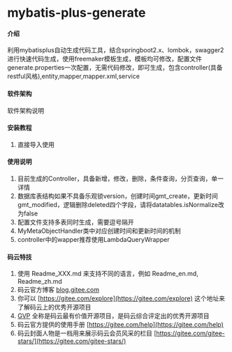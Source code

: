 # mybatis-plus-generate

#### 介绍
利用mybatisplus自动生成代码工具，结合springboot2.x、lombok，swagger2进行快速代码生成，使用freemaker模板生成，模板均可修改，配置文件generate.properties一次配置，无需代码修改，即可生成，包含controller(具备restful风格),entity,mapper,mapper.xml,service

#### 软件架构
软件架构说明


#### 安装教程

1.  直接导入使用

#### 使用说明

1.  目前生成的Controller，具备新增，修改，删除，条件查询，分页查询，单一详情
2.  数据库表结构如果不具备乐观锁version，创建时间gmt_create，更新时间gmt_modified，逻辑删除deleted四个字段，请将datatables.isNormalize改为false
3.  配置文件支持多表同时生成，需要逗号隔开
4.  MyMetaObjectHandler类中对应创建时间和更新时间的机制
5.  controller中的wapper推荐使用LambdaQueryWrapper



#### 码云特技

1.  使用 Readme\_XXX.md 来支持不同的语言，例如 Readme\_en.md, Readme\_zh.md
2.  码云官方博客 [blog.gitee.com](https://blog.gitee.com)
3.  你可以 [https://gitee.com/explore](https://gitee.com/explore) 这个地址来了解码云上的优秀开源项目
4.  [GVP](https://gitee.com/gvp) 全称是码云最有价值开源项目，是码云综合评定出的优秀开源项目
5.  码云官方提供的使用手册 [https://gitee.com/help](https://gitee.com/help)
6.  码云封面人物是一档用来展示码云会员风采的栏目 [https://gitee.com/gitee-stars/](https://gitee.com/gitee-stars/)
